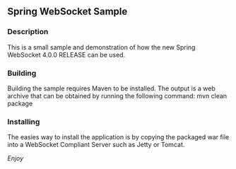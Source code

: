 ## Spring WebSocket Sample ##
### Description ###
This is a small sample and demonstration of how the new Spring WebSocket 4.0.0 RELEASE can be used.
### Building ###
Building the sample requires Maven to be installed.
The output is a web archive that can be obtained by running the following command: mvn clean package
### Installing ###
The easies way to install the application is by copying the packaged war file into a WebSocket Compliant Server such as Jetty or Tomcat.

*Enjoy*